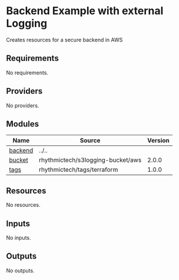# Backend Example with external Logging
Creates resources for a secure backend in AWS


<!-- BEGINNING OF PRE-COMMIT-TERRAFORM DOCS HOOK -->
## Requirements

No requirements.

## Providers

No providers.

## Modules

| Name | Source | Version |
|------|--------|---------|
| <a name="module_backend"></a> [backend](#module\_backend) | ../.. |  |
| <a name="module_bucket"></a> [bucket](#module\_bucket) | rhythmictech/s3logging-bucket/aws | 2.0.0 |
| <a name="module_tags"></a> [tags](#module\_tags) | rhythmictech/tags/terraform | 1.0.0 |

## Resources

No resources.

## Inputs

No inputs.

## Outputs

No outputs.
<!-- END OF PRE-COMMIT-TERRAFORM DOCS HOOK -->
